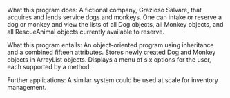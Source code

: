 What this program does: A fictional company, Grazioso Salvare, that acquires and lends service dogs and monkeys. One can intake or reserve a dog or monkey and view the lists of all Dog objects, all Monkey objects, and all RescueAnimal objects currently available to reserve.

What this program entails: An object-oriented program using inheritance and a combined fifteen attributes. Stores newly created Dog and Monkey objects in ArrayList objects. Displays a menu of six options for the user, each supported by a method.

Further applications: A similar system could be used at scale for inventory management. 
